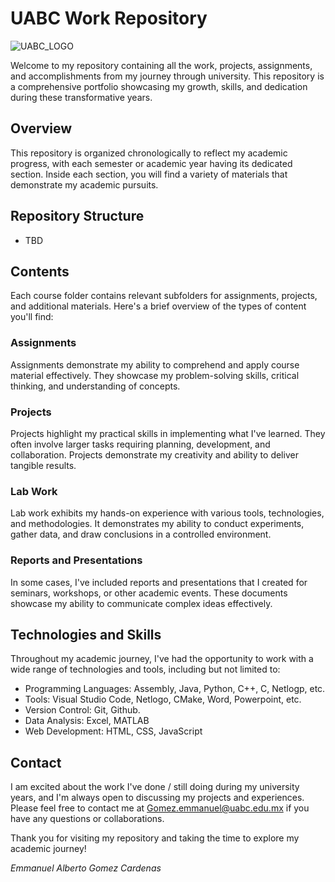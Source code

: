 # UABC Work Repository

![UABC_LOGO](https://static.wixstatic.com/media/d37dc4_aa9a938d426145dd89f2fb14f25ad814~mv2.png/v1/crop/x_532,y_247,w_1899,h_2526/fill/w_304,h_404,al_c,q_85,usm_0.66_1.00_0.01,enc_auto/Escudo_0%20(1).png)

Welcome to my repository containing all the work, projects, assignments, and accomplishments from my journey through university. This repository is a comprehensive portfolio showcasing my growth, skills, and dedication during these transformative years.

## Overview

This repository is organized chronologically to reflect my academic progress, with each semester or academic year having its dedicated section. Inside each section, you will find a variety of materials that demonstrate my academic pursuits.

## Repository Structure

- TBD


## Contents

Each course folder contains relevant subfolders for assignments, projects, and additional materials. Here's a brief overview of the types of content you'll find:

### Assignments

Assignments demonstrate my ability to comprehend and apply course material effectively. They showcase my problem-solving skills, critical thinking, and understanding of concepts.

### Projects

Projects highlight my practical skills in implementing what I've learned. They often involve larger tasks requiring planning, development, and collaboration. Projects demonstrate my creativity and ability to deliver tangible results.

### Lab Work

Lab work exhibits my hands-on experience with various tools, technologies, and methodologies. It demonstrates my ability to conduct experiments, gather data, and draw conclusions in a controlled environment.

### Reports and Presentations

In some cases, I've included reports and presentations that I created for seminars, workshops, or other academic events. These documents showcase my ability to communicate complex ideas effectively.

## Technologies and Skills

Throughout my academic journey, I've had the opportunity to work with a wide range of technologies and tools, including but not limited to:

- Programming Languages: Assembly, Java, Python, C++, C, Netlogp, etc.
- Tools: Visual Studio Code, Netlogo, CMake, Word, Powerpoint, etc.
- Version Control: Git, Github.
- Data Analysis: Excel, MATLAB
- Web Development: HTML, CSS, JavaScript

## Contact

I am excited about the work I've done / still doing during my university years, and I'm always open to discussing my projects and experiences. Please feel free to contact me at [Gomez.emmanuel@uabc.edu.mx](mailto:gomez.emmanuel@uabc.com.mx) if you have any questions or collaborations.

Thank you for visiting my repository and taking the time to explore my academic journey!

*Emmanuel Alberto Gomez Cardenas*
